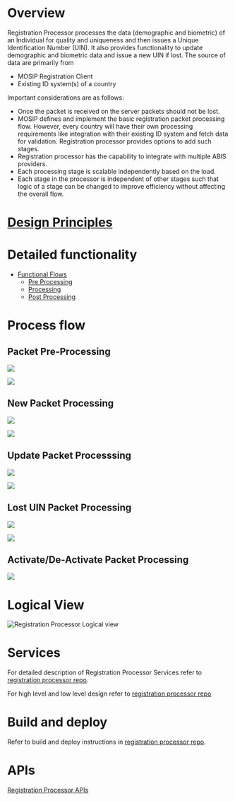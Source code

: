 # Overview
Registration Processor processes the data (demographic and biometric) of an Individual for quality and uniqueness and then issues a Unique Identification Number (UIN). It also provides functionality to update demographic and biometric data and issue a new UIN if lost.  The source of data are primarily from
- MOSIP Registration Client
- Existing ID system(s) of a country

Important considerations are as follows:

* Once the packet is received on the server packets should not be lost.  
* MOSIP defines and implement the basic registration packet processing flow. However, every country will have their own processing requirements  like integration with their existing ID system and fetch data for validation.  Registration processor provides options to add such stages.
* Registration processor has the capability to integrate with multiple ABIS providers.
* Each processing stage is scalable independently based on the load.
* Each stage in the processor is independent of other stages such that logic of a stage can be changed to improve efficiency without affecting the overall flow.

# [Design Principles]()

# Detailed functionality
<!-- To Do: List of Functionality pointing to respective pages -->
<!-- To Do: Remove Registration-Processor-Functionality.md -->
* [Functional Flows]()
	* [Pre Processing]()
	* [Processing]()
	* [Post Processing]()

# Process flow

## Packet Pre-Processing
![](_images/reg_processor/reg_proc_process_flow-packet_pre-processing_part_1.png)

![](_images/reg_processor/reg_proc_process_flow-packet_pre-processing_part_2.png)

## New Packet Processing
![](_images/reg_processor/reg_proc_process_flow-new_packet_processing_part_1.png)

![](_images/reg_processor/reg_proc_process_flow-new_packet_processing_part_2.png)

## Update Packet Processsing
![](_images/reg_processor/reg_proc_process_flow-update_packet_processing_part_1.png)

![](_images/reg_processor/reg_proc_process_flow-update_packet_processing_part_2.png)

## Lost UIN Packet Processing
![](_images/reg_processor/reg_proc_process_flow-lost_uin_packet_processing_part_1.png)

![](_images/reg_processor/reg_proc_process_flow-lost_uin_packet_processing_part_2.png)

## Activate/De-Activate Packet Processing
![](_images/reg_processor/reg_proc_process_flow-activate_deactivate_uin.png)

# Logical View
![Registration Processor Logical view](_images/reg_processor/reg-proc-logical-view.png)

# Services
For detailed description of Registration Processor Services refer to [registration processor repo](https://github.com/mosip/registration/tree/master/registration-processor).

For high level and low level design refer to [registration processor repo](https://github.com/mosip/registration/tree/master/registration-processor)

# Build and deploy
Refer to build and deploy instructions in [registration processor repo](https://github.com/mosip/registration/tree/master/registration-processor).

# APIs

[Registration Processor APIs](Registration-Processor-APIs.md)  
